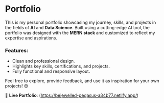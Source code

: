 # Portfolio  

This is my personal portfolio showcasing my journey, skills, and projects in the fields of **AI** and **Data Science**. Built using a cutting-edge AI tool, the portfolio was designed with the **MERN stack** and customized to reflect my expertise and aspirations.  

### Features:  
- Clean and professional design.  
- Highlights key skills, certifications, and projects.  
- Fully functional and responsive layout.  

Feel free to explore, provide feedback, and use it as inspiration for your own projects! 😊  

📌 **Live Portfolio**: (https://bejewelled-pegasus-a34b77.netlify.app/)  
